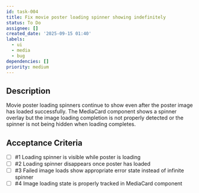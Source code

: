```yaml
---
id: task-004
title: Fix movie poster loading spinner showing indefinitely
status: To Do
assignee: []
created_date: '2025-09-15 01:40'
labels:
  - ui
  - media
  - bug
dependencies: []
priority: medium
---
```


## Description

Movie poster loading spinners continue to show even after the poster image has loaded successfully. The MediaCard component shows a spinner overlay but the image loading completion is not properly detected or the spinner is not being hidden when loading completes.

## Acceptance Criteria
<!-- AC:BEGIN -->
- [ ] #1 Loading spinner is visible while poster is loading
- [ ] #2 Loading spinner disappears once poster has loaded
- [ ] #3 Failed image loads show appropriate error state instead of infinite spinner
- [ ] #4 Image loading state is properly tracked in MediaCard component
<!-- AC:END -->
